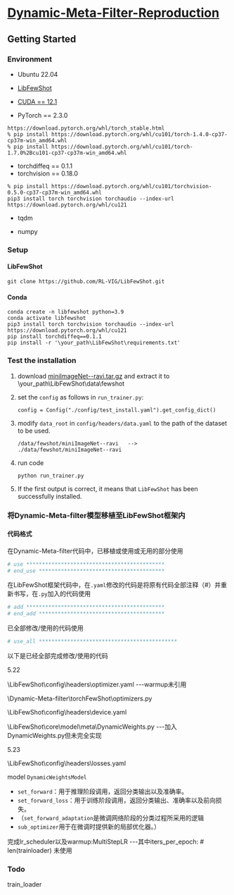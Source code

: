 # [Dynamic-Meta-Filter-Reproduction](https://github.com/ZYXinnn/Dynamic-Meta-Filter-Reproduction)

## Getting Started

### Environment

- Ubuntu 22.04

- [LibFewShot](https://github.com/RL-VIG/LibFewShot)

- [CUDA == 12.1](https://developer.nvidia.com/cuda-12-1-0-download-archive?target_os=Linux&target_arch=x86_64&Distribution=Ubuntu&target_version=22.04&target_type=runfile_local)

- PyTorch == 2.3.0


```
https://download.pytorch.org/whl/torch_stable.html
% pip install https://download.pytorch.org/whl/cu101/torch-1.4.0-cp37-cp37m-win_amd64.whl
% pip install https://download.pytorch.org/whl/cu101/torch-1.7.0%2Bcu101-cp37-cp37m-win_amd64.whl
```

- torchdiffeq == 0.1.1
- torchvision == 0.18.0

```
% pip install https://download.pytorch.org/whl/cu101/torchvision-0.5.0-cp37-cp37m-win_amd64.whl
pip3 install torch torchvision torchaudio --index-url https://download.pytorch.org/whl/cu121
```

- tqdm

- numpy

### Setup

#### LibFewShot

```
git clone https://github.com/RL-VIG/LibFewShot.git
```

#### Conda

```
conda create -n libfewshot python=3.9
conda activate libfewshot
pip3 install torch torchvision torchaudio --index-url https://download.pytorch.org/whl/cu121
pip install torchdiffeq==0.1.1
pip install -r '\your_path\LibFewShot\requirements.txt'
```

### Test the installation

1. download [miniImageNet--ravi.tar.gz](https://box.nju.edu.cn/d/7f6c5bd7cfaf4b019c34/) and extract it to \your_path\LibFewShot\data\fewshot

2. set the `config` as follows in `run_trainer.py`:

   ```
   config = Config("./config/test_install.yaml").get_config_dict()
   ```

3. modify `data_root` in `config/headers/data.yaml` to the path of the dataset to be used.

   ```
   /data/fewshot/miniImageNet--ravi   -->    ./data/fewshot/miniImageNet--ravi
   ```

4. run code

   ```
   python run_trainer.py
   ```

5. If the first output is correct, it means that `LibFewShot` has been successfully installed.

### 将Dynamic-Meta-filter模型移植至LibFewShot框架内

#### 代码格式

在Dynamic-Meta-filter代码中，已移植或使用或无用的部分使用

```python
# use ********************************************
# end_use ****************************************
```

在LibFewShot框架代码中，在`.yaml`修改的代码是将原有代码全部注释（#）并重新书写，在`.py`加入的代码使用

```python
# add ********************************************
# end_add ****************************************
```

已全部修改/使用的代码使用

```python
# use_all ********************************************
```

以下是已经全部完成修改/使用的代码

5.22

\LibFewShot\config\headers\optimizer.yaml          ---warmup未引用

\Dynamic-Meta-filter\torchFewShot\optimizers.py

\LibFewShot\config\headers\device.yaml

\LibFewShot\core\model\meta\DynamicWeights.py          ---加入DynamicWeights.py但未完全实现

5.23

\LibFewShot\config\headers\losses.yaml

model `DynamicWeightsModel`
- `set_forward`：用于推理阶段调用，返回分类输出以及准确率。
- `set_forward_loss`：用于训练阶段调用，返回分类输出、准确率以及前向损失。
- （`set_forward_adaptation`是微调网络阶段的分类过程所采用的逻辑
- `sub_optimizer`用于在微调时提供新的局部优化器。）

完成lr_scheduler以及warmup:MultiStepLR    ---其中iters_per_epoch: # len(trainloader)  未使用

### Todo
train_loader

